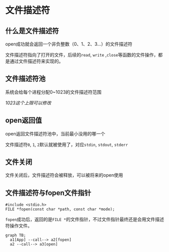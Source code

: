 # 文件描述符

## 什么是文件描述符

open成功就会返回一个非负整数（0、1、2、3...）的文件描述符

文件描述符指向了打开的文件，后续的`read`, `write` ,`close`等函数的文件操作，都是通过文件描述符来实现的。

## 文件描述符池

系统会给每个进程分配0~1023的文件描述符范围

*1023这个上限可以修改*

## open返回值

open返回文件描述符池中，当前最小没用的哪一个

文件描述符`0`, `1`, `2`默认就被使用了，对应`stdin`, `stdout`, `stderr`

## 文件关闭

文件关闭后，文件描述符会被释放，可以被将来的open使用


## 文件描述符与fopen文件指针

```
#include <stdio.h>				
FILE *fopen(const char *path, const char *mode);
```

`fopen`成功后，返回的是`FILE *`的文件指针，不过文件指针最终还是会用文件描述符操作文件。

```mermaid
graph TB;
  a1[App] --call--> a2[fopen]
  a2 --call--> a3[open]
```
